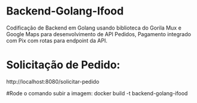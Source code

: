 # Backend-Golang-Ifood

Codificação de Backend em Golang usando biblioteca do Gorila Mux e Google Maps para desenvolvimento de API Pedidos, Pagamento integrado com Pix com rotas para endpoint 
da API.

# Solicitação de Pedido:
http://localhost:8080/solicitar-pedido

#Rode o comando subir a imagem:
docker build -t backend-golang-ifood
